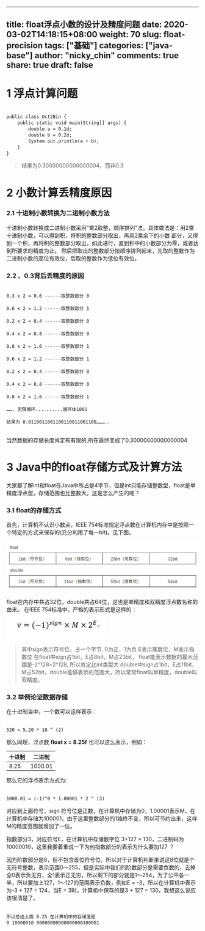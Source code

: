 
---
title: float浮点小数的设计及精度问题
date: 2020-03-02T14:18:15+08:00
weight: 70
slug: float-precision
tags: ["基础"]
categories: ["java-base"]
author: "nicky_chin"
comments: true
share: true
draft: false
---



# 1 浮点计算问题

```

public class Oct2Bin {
    public static void main(String[] args) {
        double a = 0.1d;
        double b = 0.2d;
        System.out.println(a + b);
    }
}

```
> 结果为0.30000000000000004，而非0.3


# 2 小数计算丢精度原因

### 2.1 十进制小数转换为二进制小数方法

十进制小数转换成二进制小数采用"乘2取整，顺序排列"法。具体做法是：用2乘十进制小数，可以得到积，将积的整数部分取出，再用2乘余下的小数 部分，又得到一个积，再将积的整数部分取出，如此进行，直到积中的小数部分为零，或者达到所要求的精度为止。
然后把取出的整数部分按顺序排列起来，先取的整数作为二进制小数的高位有效位，后取的整数作为低位有效位。

### 2.2 、0.3背后丢精度的原因

```

0.3 x 2 = 0.6 ------取整数部分 0

0.6 x 2 = 1.2 ------取整数部分 1

0.2 x 2 = 0.4 ------取整数部分 0

0.4 x 2 = 0.8 ------取整数部分 0

0.8 x 2 = 1.6 ------取整数部分 1

0.6 x 2 = 1.2 ------取整数部分 1

0.2 x 2 = 0.4 ------取整数部分 0

0.4 x 2 = 0.8 ------取整数部分 0

0.8 x 2 = 1.6 ------取整数部分 1

……. 无限循环..........循环体1001

结果为 0.0110011001100110011001100………..


```

当然数据的存储长度肯定有有限的,所在最终变成了0.30000000000000004



# 3    Java中的float存储方式及计算方法



大家都了解int和float在Java中所占是4字节，但是int只能存储整数型，float是单精度浮点型，存储范围也比整数大，这是怎么产生的呢？



### 3.1 float的存储方式

首先，计算机不认识小数点，IEEE 754标准规定浮点数在计算机内存中是按照一个特定的方式来保存的(充分利用了每一bit)。见下图。



![浮点数在计算机中的保存方式](https://raw.githubusercontent.com/nicky-chen/pic_store/master/%E5%B0%8F%E6%95%B0.jpeg)



float在内存中共占32位，double共占64位，这也是单精度和双精度浮点数名称的由来。
在IEEE 754标准中，严格的表示形式是这样的：
![计算公式](https://raw.githubusercontent.com/nicky-chen/pic_store/master/%E5%85%AC%E5%BC%8F.jpeg)


> 其中sign表示符号位，占一个字节, 0为正，1为负
> E表示尾数位，M表示指数位
> 在float中sign占1bit，E占8bit，M占23bit，
> float能表示数据的最大范围是-2^128~2^128, 所以肯定比int类型大
> double中sign占1bit，E占11bit，M占52bit，double能够表示的范围大，所以常常float叫单精度，double叫双精度。


### 3.2  举例论证数据存储


在十进制当中，一个数可以这样表示：


```

520 = 5.20 * 10 ^ (2)

```

那么同理，浮点数 __float x = 8.25f__ 也可以这么表示，例如：

| 十进制 | 二进制  |
| ------ | ------- |
| 8.25   | 1000.01 |

那么它的浮点表示方式为: 

```

1000.01 = (-1)^0 * 1.00001 * 2 ^ (3)

```

对应到上面符号，sign 符号位是正数，在计算机中存储为0，1.00001表示M，在计算机中存储为100001，由于这里整数部分的1始终不变，所以可节约出来，这样M的精度范围就增加了一位。

指数部分3，对应符号E，在计算机中存储数字位 3+127 = 130，二进制码为10000010，这里我要着重说一下为何指数部分的表示为什么要加127 ？

因为阶数部分是8，但不包含首位符号位，所以对于计算机判断来说这8位就是个无符号整数，表示范围0～255，但是实际中我们的阶数部分是需要负数的，去掉全0表示负无穷，全1表示正无穷，所以剩下的部分就是1～254，为了公平各一半，所以要加上127，1～127的范围表示负数，例如E = -3，所以在计算机中表示为-3 + 127 = 124，当E = 3时，计算机中保存的是3 + 127 = 130，我想这么说应该很清楚了。


```

所以总结上面 8.25 在计算机中的存储值是
0 10000010 00000000000000000100001

```
